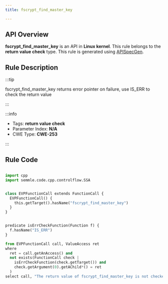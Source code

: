 ```yaml
---
title: fscrypt_find_master_key

---
```



## API Overview
**fscrypt_find_master_key** is an API in **Linux kernel**. This rule belongs to the **return value check** type. This rule is generated using [APISpecGen](../../tools/APISpecGen).
## Rule Description

:::tip

fscrypt_find_master_key returns error pointer on failure, use IS_ERR to check the return value

:::

:::info

- Tags: **return value check**
- Parameter Index: **N/A**
- CWE Type: **CWE-253**

:::

## Rule Code
```python

import cpp
import semmle.code.cpp.controlflow.SSA


class EVPFunctionCall extends FunctionCall {
  EVPFunctionCall() {
    this.getTarget().hasName("fscrypt_find_master_key")
  }
}


predicate isErrCheckFunction(Function f) {
  f.hasName("IS_ERR") 
}

from EVPFunctionCall call, ValueAccess ret
where
  ret = call.getAnAccess() and
  not exists(FunctionCall check |
    isErrCheckFunction(check.getTarget()) and
    check.getArgument(0).getAChild*() = ret
  )
select call, "The return value of fscrypt_find_master_key is not checked with IS_ERR."
    
```